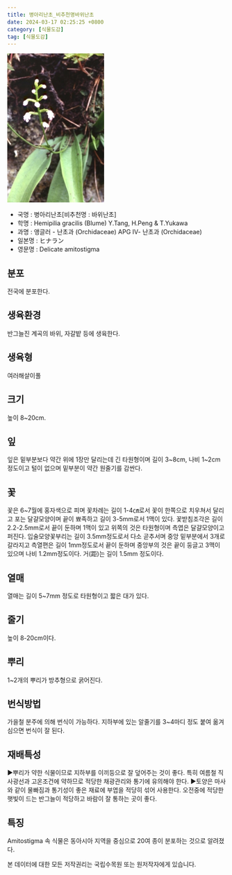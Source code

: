 ```yaml
---
title: 병아리난초_비추천명바위난초
date: 2024-03-17 02:25:25 +0800
category: [식물도감]
tag: [식물도감]
---
```




![병아리난초[비추천명 : 바위난초]](/assets/img/fileUpload/plants/basic/Orchidaceae/Amitostigma/6199/1_th2.JPG)
- 국명 : 병아리난초[비추천명 : 바위난초]
- 학명 : Hemipilia gracilis (Blume) Y.Tang, H.Peng & T.Yukawa
- 과명 : 앵글러 - 난초과 (Orchidaceae) APG Ⅳ- 난초과 (Orchidaceae)
- 일본명 : ヒナラン
- 영문명 : Delicate amitostigma


## 분포
전국에 분포한다.
## 생육환경
반그늘진 계곡의 바위, 자갈밭 등에 생육한다.
## 생육형
여러해살이풀
## 크기
높이 8~20cm.
## 잎
잎은 밑부분보다 약간 위에 1장만 달리는데 긴 타원형이며 길이 3~8cm, 나비 1~2cm 정도이고 털이 없으며 밑부분이 약간 원줄기를 감싼다.
## 꽃
꽃은 6~7월에 홍자색으로 피며 꽃차례는 길이 1-4㎝로서 꽃이 한쪽으로 치우쳐서 달리고 포는 달걀모양이며 끝이 뾰족하고 길이 3-5mm로서 1맥이 있다. 꽃받침조각은 길이 2.2-2.5mm로서 끝이 둔하며 1맥이 있고 위쪽의 것은 타원형이며 측엽은 달걀모양이고 퍼진다. 입술모양꽃부리는 길이 3.5mm정도로서 다소 곧추서며 중앙 밑부분에서 3개로 갈라지고 측열편은 길이 1mm정도로서 끝이 둔하며 중앙부의 것은 끝이 둥글고 3맥이 있으며 나비 1.2mm정도이다. 거(距)는 길이 1.5mm 정도이다.
## 열매
열매는 길이 5~7mm 정도로 타원형이고 짧은 대가 있다.
## 줄기
높이 8-20cm이다.
## 뿌리
1~2개의 뿌리가 방추형으로 굵어진다.
## 번식방법
가을철 분주에 의해 번식이 가능하다. 지하부에 있는 알줄기를 3~4마디 정도 붙여 옮겨 심으면 번식이 잘 된다.
## 재배특성
▶뿌리가 약한 식물이므로 지하부를 이끼등으로 잘 덮어주는 것이 좋다. 특히 여름철 직사광선과 고온조건에 약하므로 적당한 채광관리와 통기에 유의해야 한다.
▶토양은 마사와 같이 물빠짐과 통기성이 좋은 재료에 부엽을 적당히 섞어 사용한다. 오전중에 적당한 햇빛이 드는 반그늘이 적당하고 바람이 잘 통하는 곳이 좋다.
## 특징
Amitostigma 속 식물은 동아시아 지역을 중심으로 20여 종이 분포하는 것으로 알려졌다.






본 데이터에 대한 모든 저작권리는 국립수목원 또는 원저작자에게 있습니다.
